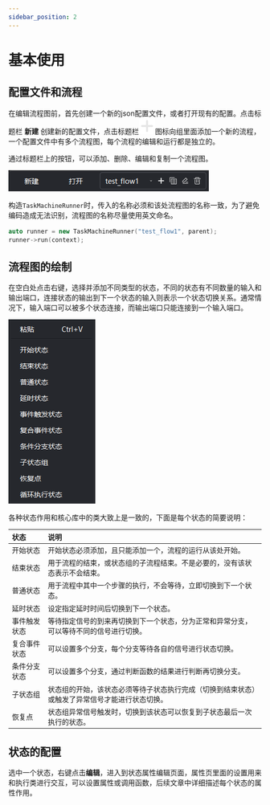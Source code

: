 ```yaml
---
sidebar_position: 2
---
```


# 基本使用

## 配置文件和流程

在编辑流程图前，首先创建一个新的json配置文件，或者打开现有的配置。点击标题栏 **新建** 创建新的配置文件，点击标题栏![add](https://raw.githubusercontent.com/daonvshu/qtaskmachine/refs/heads/main/editor/res/add.svg)图标向组里面添加一个新的流程，一个配置文件中有多个流程图，每个流程的编辑和运行都是独立的。

通过标题栏上的按钮，可以添加、删除、编辑和复制一个流程图。

![title_config](/img/title_config.png)

构造`TaskMachineRunner`时，传入的名称必须和该处流程图的名称一致，为了避免编码造成无法识别，流程图的名称尽量使用英文命名。

```cpp
auto runner = new TaskMachineRunner("test_flow1", parent);
runner->run(context);
```

## 流程图的绘制

在空白处点击右键，选择并添加不同类型的状态，不同的状态有不同数量的输入和输出端口，连接状态的输出到下一个状态的输入则表示一个状态切换关系。通常情况下，输入端口可以被多个状态连接，而输出端口只能连接到一个输入端口。

![menu](/img/add_menu.png)

各种状态作用和核心库中的类大致上是一致的，下面是每个状态的简要说明：

|状态|说明|
|:--|:--|
|开始状态|开始状态必须添加，且只能添加一个，流程的运行从该处开始。|
|结束状态|用于流程的结束，或状态组的子流程结束。不是必要的，没有该状态表示不会结束。|
|普通状态|用于流程中其中一个步骤的执行，不会等待，立即切换到下一个状态。|
|延时状态|设定指定延时时间后切换到下一个状态。|
|事件触发状态|等待指定信号的到来再切换到下一个状态，分为正常和异常分支，可以等待不同的信号进行切换。|
|复合事件状态|可以设置多个分支，每个分支等待各自的信号进行状态切换。|
|条件分支状态|可以设置多个分支，通过判断函数的结果进行判断再切换分支。|
|子状态组|状态组的开始，该状态必须等待子状态执行完成（切换到结束状态）或触发了异常信号才能进行状态切换。|
|恢复点|状态组异常信号触发时，切换到该状态可以恢复到子状态最后一次执行的状态。|

## 状态的配置

选中一个状态，右键点击**编辑**，进入到状态属性编辑页面，属性页里面的设置用来和执行类进行交互，可以设置属性或调用函数，后续文章中详细描述每个状态的属性作用。